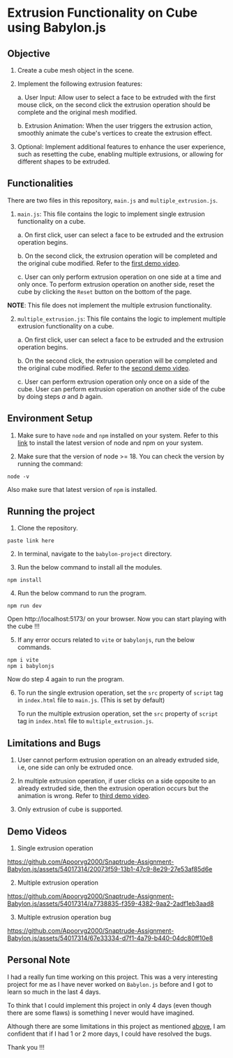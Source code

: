 # Extrusion Functionality on Cube using Babylon.js

## Objective

1. Create a cube mesh object in the scene.

2. Implement the following extrusion features:

   a. User Input: Allow user to select a face to be extruded with the first mouse click, on the second click the extrusion operation should be complete and the original mesh modified.

   b. Extrusion Animation: When the user triggers the extrusion action, smoothly animate the cube's vertices to create the extrusion effect.

3. Optional: Implement additional features to enhance the user experience, such as resetting the cube, enabling multiple extrusions, or allowing for different shapes to be extruded.

## Functionalities

There are two files in this repository, `main.js` and `multiple_extrusion.js`.

1. `main.js`: This file contains the logic to implement single extrusion functionality on a cube.

   a. On first click, user can select a face to be extruded and the extrusion operation begins.

   b. On the second click, the extrusion operation will be completed and the original cube modified. Refer to the [first demo video](#demo-videos).

   c. User can only perform extrusion operation on one side at a time and only once. To perform extrusion operation on another side, reset the cube by clicking the `Reset` button on the bottom of the page.

**NOTE**: This file does not implement the multiple extrusion functionality.

2. `multiple_extrusion.js`: This file contains the logic to implement multiple extrusion functionality on a cube.

   a. On first click, user can select a face to be extruded and the extrusion operation begins.

   b. On the second click, the extrusion operation will be completed and the original cube modified. Refer to the [second demo video](#demo-videos).

   c. User can perform extrusion operation only once on a side of the cube. User can perform extrusion operation on another side of the cube by doing steps _a_ and _b_ again.

## Environment Setup

1. Make sure to have `node` and `npm` installed on your system. Refer to this [link](https://radixweb.com/blog/installing-npm-and-nodejs-on-windows-and-mac#mac) to install the latest version of node and npm on your system.

2. Make sure that the version of node >= 18. You can check the version by running the command:

```
node -v
```

Also make sure that latest version of `npm` is installed.

## Running the project

1. Clone the repository.

```
paste link here
```

2. In terminal, navigate to the `babylon-project` directory.

3. Run the below command to install all the modules.

```
npm install
```

4. Run the below command to run the program.

```
npm run dev
```

Open http://localhost:5173/ on your browser. Now you can start playing with the cube !!!

5. If any error occurs related to `vite` or `babylonjs`, run the below commands.

```
npm i vite
npm i babylonjs
```

Now do step 4 again to run the program.

6. To run the single extrusion operation, set the `src` property of `script` tag in `index.html` file to `main.js`. (This is set by default)

   To run the multiple extrusion operation, set the `src` property of `script` tag in `index.html` file to `multiple_extrusion.js`.

## Limitations and Bugs

1. User cannot perform extrusion operation on an already extruded side, i.e, one side can only be extruded once.

2. In multiple extrusion operation, if user clicks on a side opposite to an already extruded side, then the extrusion operation occurs but the animation is wrong. Refer to [third demo video](#demo-videos).

3. Only extrusion of cube is supported.

## Demo Videos

1. Single extrusion operation

https://github.com/Apoorvg2000/Snaptrude-Assignment-Babylon.js/assets/54017314/20073f59-13b1-47c9-8e29-27e53af85d6e

2. Multiple extrusion operation

https://github.com/Apoorvg2000/Snaptrude-Assignment-Babylon.js/assets/54017314/a7738835-f359-4382-9aa2-2adf1eb3aad8

3. Multiple extrusion operation bug

https://github.com/Apoorvg2000/Snaptrude-Assignment-Babylon.js/assets/54017314/67e33334-d7f1-4a79-b440-04dc80ff10e8

## Personal Note

I had a really fun time working on this project. This was a very interesting project for me as I have never worked on `Babylon.js` before and I got to learn so much in the last 4 days.

To think that I could implement this project in only 4 days (even though there are some flaws) is something I never would have imagined.

Although there are some limitations in this project as mentioned [above](#limitations-and-bugs), I am confident that if I had 1 or 2 more days, I could have resolved the bugs.

Thank you !!!
